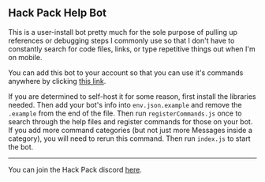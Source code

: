 ## Hack Pack Help Bot
This is a user-install bot pretty much for the sole purpose of pulling up references or debugging steps I commonly use so that I don't have to constantly search for code files, links, or type repetitive things out when I'm on mobile.

You can add this bot to your account so that you can use it's commands anywhere by clicking [this link](https://discord.com/oauth2/authorize?client_id=1261392544152027206).

If you are determined to self-host it for some reason, first install the libraries needed. Then add your bot's info into `env.json.example` and remove the `.example` from the end of the file. Then run `registerCommands.js` once to search through the help files and register commands for those on your bot. If you add more command categories (but not just more Messages inside a category), you will need to rerun this command. Then run `index.js` to start the bot.

---

You can join the Hack Pack discord [here](https://discord.gg/gKvCPtbmcg).

